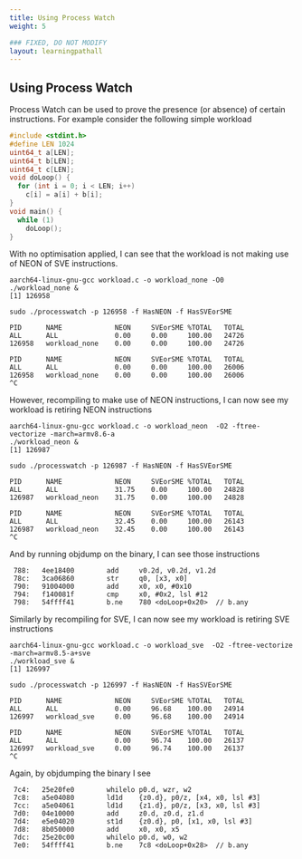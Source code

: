 ```yaml
---
title: Using Process Watch
weight: 5

### FIXED, DO NOT MODIFY
layout: learningpathall
---
```


## Using Process Watch
Process Watch can be used to prove the presence (or absence) of certain instructions. For example consider the following simple workload
```C
#include <stdint.h>
#define LEN 1024
uint64_t a[LEN];
uint64_t b[LEN];
uint64_t c[LEN]; 
void doLoop() {
  for (int i = 0; i < LEN; i++)
    c[i] = a[i] + b[i];
}
void main() {
  while (1)
    doLoop();
}
```

With no optimisation applied, I can see that the workload is not making use of NEON of SVE instructions.

```output
aarch64-linux-gnu-gcc workload.c -o workload_none -O0
./workload_none &
[1] 126958

sudo ./processwatch -p 126958 -f HasNEON -f HasSVEorSME

PID      NAME             NEON     SVEorSME %TOTAL   TOTAL
ALL      ALL              0.00     0.00     100.00   24726
126958   workload_none    0.00     0.00     100.00   24726

PID      NAME             NEON     SVEorSME %TOTAL   TOTAL
ALL      ALL              0.00     0.00     100.00   26006
126958   workload_none    0.00     0.00     100.00   26006
^C
```

However, recompiling to make use of NEON instructions, I can now see my workload is retiring NEON instructions

```output
aarch64-linux-gnu-gcc workload.c -o workload_neon  -O2 -ftree-vectorize -march=armv8.6-a
./workload_neon &
[1] 126987

sudo ./processwatch -p 126987 -f HasNEON -f HasSVEorSME

PID      NAME             NEON     SVEorSME %TOTAL   TOTAL
ALL      ALL              31.75    0.00     100.00   24828
126987   workload_neon    31.75    0.00     100.00   24828

PID      NAME             NEON     SVEorSME %TOTAL   TOTAL
ALL      ALL              32.45    0.00     100.00   26143
126987   workload_neon    32.45    0.00     100.00   26143
^C
```
And by running objdump on the binary, I can see those instructions

```output
 788:   4ee18400        add     v0.2d, v0.2d, v1.2d
 78c:   3ca06860        str     q0, [x3, x0]
 790:   91004000        add     x0, x0, #0x10
 794:   f140081f        cmp     x0, #0x2, lsl #12
 798:   54ffff41        b.ne    780 <doLoop+0x20>  // b.any
 ```

 Similarly by recompiling for SVE, I can now see my workload is retiring SVE instructions

```output
aarch64-linux-gnu-gcc workload.c -o workload_sve  -O2 -ftree-vectorize -march=armv8.5-a+sve
./workload_sve &
[1] 126997

sudo ./processwatch -p 126997 -f HasNEON -f HasSVEorSME

PID      NAME             NEON     SVEorSME %TOTAL   TOTAL
ALL      ALL              0.00     96.68    100.00   24914
126997   workload_sve     0.00     96.68    100.00   24914

PID      NAME             NEON     SVEorSME %TOTAL   TOTAL
ALL      ALL              0.00     96.74    100.00   26137
126997   workload_sve     0.00     96.74    100.00   26137
^C
```

Again, by objdumping the binary I see 
```output
 7c4:   25e20fe0        whilelo p0.d, wzr, w2
 7c8:   a5e04080        ld1d    {z0.d}, p0/z, [x4, x0, lsl #3]
 7cc:   a5e04061        ld1d    {z1.d}, p0/z, [x3, x0, lsl #3]
 7d0:   04e10000        add     z0.d, z0.d, z1.d
 7d4:   e5e04020        st1d    {z0.d}, p0, [x1, x0, lsl #3]
 7d8:   8b050000        add     x0, x0, x5
 7dc:   25e20c00        whilelo p0.d, w0, w2
 7e0:   54ffff41        b.ne    7c8 <doLoop+0x28>  // b.any
 ```


